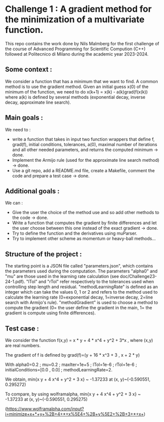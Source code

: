 # Challenge 1 : A gradient method for the minimization of a multivariate function.

This repo contains the work done by Nils Malmberg for the first challenge of the course of Advanced Programming for Scientific Compution (C++) followed at Politecnico di Milano during the academic year 2023-2024.

## Some context :
We consider a function that has a minimum that we want to find. A common method is to use the gradient method. Given an initial guess x(0) of the minimum of the function, we need to do x(k+1) = x(k) - a(k)grad(f(x(k)) where a(k) is defined by several methods (exponential decay, inverse decay, approximate line search).

## Main goals :
We need to :
- write a function that takes in input two function wrappers that define f, grad(f), initial conditions, tolerances, a(0), maximal number of iterations and all other needed parameters, and returns the computed minimum -> done.
- Implement the Armijo rule (used for the approximate line search method) -> done.
- Use a git repo, add a README.md file, create a Makefile, comment the code and prepare a test case -> done.

## Additional goals :
We can :
- Give the user the choice of the method use and so add other methods to the code -> done.
- Write a function that computes the gradient by finite differences and let the user choose between this one instead of the exact gradient -> done.
- Try to define the function and the derivatives using muParser.
- Try to implement other scheme as momentum or heavy-ball methods...

## Structure of the project :
The starting point is a JSON file called "parameters.json", which contains the parameters used during the computation. The parameters "alpha0" and "mu" are those used in the learning rate calculation (see doc/Challenge23-24-1.pdf). "lTol" and "rTol" refer respectively to the tolerances used when controlling step length and residual. "methodLearningRate" is defined as an integer which can take the values 0, 1 or 2 and refers to the method used to calculate the learning rate (0=exponential decay, 1=inverse decay, 2=line search with Armijo's rule). "methodGradient" is used to choose a method to compute the gradient (0= the user define the gradient in the main, 1= the gradient is compute using finite differences).


## Test case :
We consider the function f(x,y) = x * y + 4 * x^4 + y^2 + 3*x , where (x,y) are real numbers.

The gradient of f is defined by grad(f)=(y + 16 * x^3 + 3 , x + 2 * y)

With alpha0=0.2 ; mu=0.2 ; maxIter=1e+5 ; lTol=1e-6 ; rTol=1e-6 ; initialConditions=[0.0 , 0.0] ; methodLearningRate=2.

We obtain, min{x y + 4 x^4 + y^2 + 3 x} ~ -1.37233 at (x, y)~(-0.590551, 0.295272)

To compare, by using wolframalpha, min{x y + 4 x^4 + y^2 + 3 x} ~ -1.37233 at (x, y)~(-0.590551, 0.295275)

(https://www.wolframalpha.com/input?i=minimize+x+*+y+%2B+4+*+x%5E4+%2B+y%5E2+%2B+3+*+x+)
